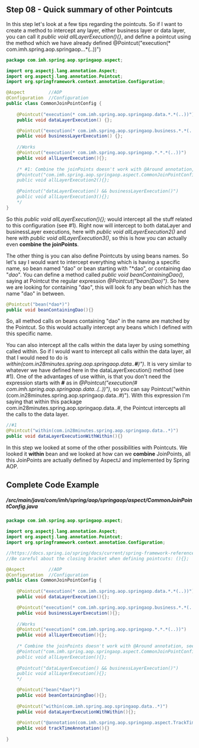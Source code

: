 ## Step 08 - Quick summary of other Pointcuts 

In this step let's look at a few tips regarding the pointcuts. So if I want to create a method to intercept any layer, either business layer or data layer, you can call it *public void allLayerExecution(){}*, and define a pointcut using the method which we have already defined @Pointcut("execution(* com.imh.spring.aop.springaop.*.*.*(..))")
 
```java
package com.imh.spring.aop.springaop.aspect;

import org.aspectj.lang.annotation.Aspect;
import org.aspectj.lang.annotation.Pointcut;
import org.springframework.context.annotation.Configuration;

@Aspect			//AOP
@Configuration	//Configuration
public class CommonJoinPointConfig {
	
	@Pointcut("execution(* com.imh.spring.aop.springaop.data.*.*(..))")
	public void dataLayerExecution() {};

	@Pointcut("execution(* com.imh.spring.aop.springaop.business.*.*(..))")
	public void businessLayerExecution() {};
	
	//Works
	@Pointcut("execution(* com.imh.spring.aop.springaop.*.*.*(..))")
	public void allLayerExecution(){};
	
	/* #1: Combine the joinPoints doesn't work with @Around annotation, see MethodExecutionCalculationAspect class
	@Pointcut("com.imh.spring.aop.springaop.aspect.CommonJoinPointConfig.dataLayerExecution() && com.imh.spring.aop.springaop.aspect.CommonJoinPointConfig.businessLayerExecution()")	
	public void allLayerExecution2(){};
	
	@Pointcut("dataLayerExecution() && businessLayerExecution()")
	public void allLayerExecution3(){};
	*/
}
```

So this *public void allLayerExecution(){};* would intercept all the stuff related to this configuration (see #1). Right now will intercept to both dataLayer and businessLayer executions, here with *public void allLayerExecution2()* and here with *public void allLayerExecution3()*, so this is how you can actually even **combine the joinPoints**.

The other thing is you can also define Pointcuts by using beans names. So let's say I would want to intercept everything which is having a specific name, so bean named "dao" or bean starting with "*dao", or containing dao "*dao*". You can define a method called *public void beanContainingDao()*, saying at Pointcut the regular expression *@Pointcut("bean(*Dao*)")*. So here we are looking for containing "dao", this will look fo any bean which has the name "dao" in between.

```java
@Pointcut("bean(*dao*)")
public void beanContainingDao(){}
```

So, all method calls on beans containing "dao" in the name are matched by the Pointcut. So this would actually intercept any beans which I defined with this specific name. 

You can also intercept all the calls within the data layer by using something called within. So if I would want to intercept all calls within the data layer, all that I would need to do is *within(com.in28minutes.spring.aop.springaop.data..**#**)")*. It is very similar to whatever we have defined here in the dataLayerExecution() method (see #1). One of the advantages of use within, is that you don't need the expression starts with **#** as in *@Pointcut("execution(# com.imh.spring.aop.springaop.data.*.*(..))")*, so you can say Pointcut("within (com.in28minutes.spring.aop.springaop.data..#)"). With this expression I'm saying that within this package com.in28minutes.spring.aop.springaop.data..#, the Pointcut intercepts all the calls to the data layer.

```java
//#1
@Pointcut("within(com.in28minutes.spring.aop.springaop.data..*)")
public void dataLayerExecutionWithWithin(){}
```
In this step we looked at some of the other possibilities with Pointcuts. We looked it **within** bean and we looked at how can we **combine** JoinPoints, all this JoinPoints are actually defined by AspectJ and implemented by Spring AOP.

## Complete Code Example

##### /src/main/java/com/imh/spring/aop/springaop/aspect/CommonJoinPointConfig.java

```java
package com.imh.spring.aop.springaop.aspect;

import org.aspectj.lang.annotation.Aspect;
import org.aspectj.lang.annotation.Pointcut;
import org.springframework.context.annotation.Configuration;

//https://docs.spring.io/spring/docs/current/spring-framework-reference/core.html#aop
//Be careful about the closing bracket when defining pointcuts: (){};

@Aspect			//AOP
@Configuration	//Configuration
public class CommonJoinPointConfig {
	
	@Pointcut("execution(* com.imh.spring.aop.springaop.data.*.*(..))")
	public void dataLayerExecution(){};

	@Pointcut("execution(* com.imh.spring.aop.springaop.business.*.*(..))")
	public void businessLayerExecution(){};
	
	//Works
	@Pointcut("execution(* com.imh.spring.aop.springaop.*.*.*(..))")
	public void allLayerExecution(){};
	
	/* Combine the joinPoints doesn't work with @Around annotation, see MethodExecutionCalculationAspect class
	@Pointcut("com.imh.spring.aop.springaop.aspect.CommonJoinPointConfig.dataLayerExecution() && com.imh.spring.aop.springaop.aspect.CommonJoinPointConfig.businessLayerExecution()")	
	public void allLayerExecution(){};
	
	@Pointcut("dataLayerExecution() && businessLayerExecution()")
	public void allLayerExecution(){};
	*/

	@Pointcut("bean(*dao*)")
	public void beanContainingDao(){};
	
	@Pointcut("within(com.imh.spring.aop.springaop.data..*)")
	public void dataLayerExecutionWithWithin(){};
	
	@Pointcut("@annotation(com.imh.spring.aop.springaop.aspect.TrackTime)")
	public void trackTimeAnnotation(){}
	
}
```